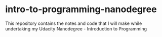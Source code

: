 # intro-to-programming-nanodegree
This repository contains the notes and code that I will make while undertaking my Udacity Nanodegree - Introduction to Programming  
